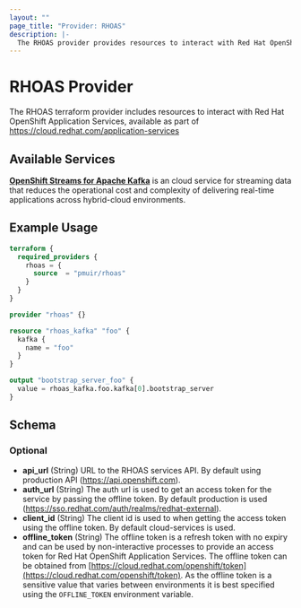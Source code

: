 ```yaml
---
layout: ""
page_title: "Provider: RHOAS"
description: |-
  The RHOAS provider provides resources to interact with Red Hat OpenShift Application Services.
---
```


# RHOAS Provider

The RHOAS terraform provider includes resources to interact with Red Hat OpenShift Application Services, available as part of https://cloud.redhat.com/application-services

## Available Services 

[**OpenShift Streams for Apache Kafka**](https://cloud.redhat.com/beta/application-services/streams/kafkas) is an cloud service for streaming data that reduces the operational cost and complexity of delivering real-time applications across hybrid-cloud environments.

## Example Usage

```terraform
terraform {
  required_providers {
    rhoas = {
      source  = "pmuir/rhoas"
    }
  }
}

provider "rhoas" {}

resource "rhoas_kafka" "foo" {
  kafka {
    name = "foo"
  }
}

output "bootstrap_server_foo" {
  value = rhoas_kafka.foo.kafka[0].bootstrap_server
}
```

<!-- schema generated by tfplugindocs -->
## Schema

### Optional

- **api_url** (String) URL to the RHOAS services API. By default using production API (https://api.openshift.com).
- **auth_url** (String) The auth url is used to get an access token for the service by passing the offline token. By default production is used (https://sso.redhat.com/auth/realms/redhat-external).
- **client_id** (String) The client id is used to when getting the access token using the offline token. By default cloud-services is used.
- **offline_token** (String) The offline token is a refresh token with no expiry and can be used by non-interactive processes to provide an access token for Red Hat OpenShift Application Services. The offline token can be obtained from [https://cloud.redhat.com/openshift/token](https://cloud.redhat.com/openshift/token). As the offline token is a sensitive value that varies between environments it is best specified using the `OFFLINE_TOKEN` environment variable.
